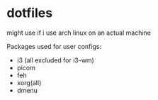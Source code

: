 # dotfiles
might use if i use arch linux on an actual machine

Packages used for user configs:
- i3 (all excluded for i3-wm)
- picom
- feh
- xorg(all)
- dmenu

